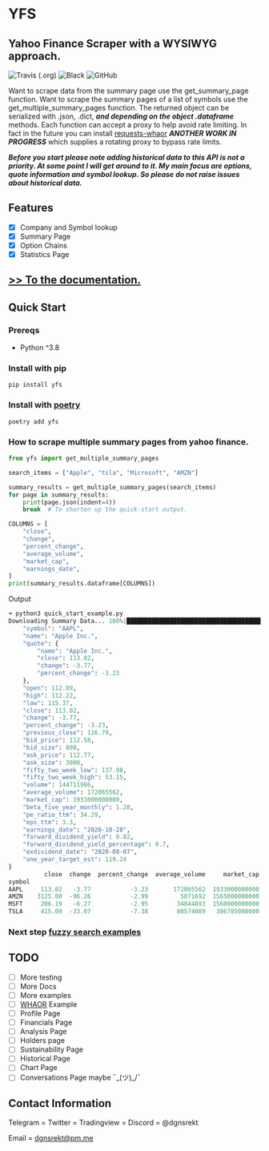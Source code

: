 # YFS
## Yahoo Finance Scraper with a WYSIWYG approach.
![Travis (.org)](https://img.shields.io/travis/dgnsrekt/yfs?style=for-the-badge&logo=appveyor)
![Black](https://img.shields.io/badge/code%20style-black-black?style=for-the-badge&logo=appveyor)
![GitHub](https://img.shields.io/github/license/dgnsrekt/yfs?style=for-the-badge)

Want to scrape data from the summary page use the get_summary_page function. Want to scrape the summary pages of a list of symbols use the get_multiple_summary_pages function. The returned object can be serialized with .json, .dict, ***and depending on the object .dataframe*** methods. Each function can accept a proxy to help avoid rate limiting. In fact in the future you can install [requests-whaor](https://github.com/dgnsrekt/requests-whaor) ***ANOTHER WORK IN PROGRESS*** which supplies a rotating proxy to bypass rate limits.

***Before you start please note adding historical data to this API is not a priority. At some point I will get around to it. My main focus are options, quote information and symbol lookup. So please do not raise issues about historical data.***

## Features
* [x] Company and Symbol lookup
* [x] Summary Page
* [x] Option Chains
* [x] Statistics Page

## [>> To the documentation.](https://dgnsrekt.github.io/yfs/)

## Quick Start

### Prereqs
* Python ^3.8

### Install with pip
```
pip install yfs
```

### Install with [poetry](https://python-poetry.org/)
```
poetry add yfs
```

### How to scrape multiple summary pages from yahoo finance.
```python
from yfs import get_multiple_summary_pages

search_items = ["Apple", "tsla", "Microsoft", "AMZN"]

summary_results = get_multiple_summary_pages(search_items)
for page in summary_results:
    print(page.json(indent=4))
    break  # To shorten up the quick-start output.

COLUMNS = [
    "close",
    "change",
    "percent_change",
    "average_volume",
    "market_cap",
    "earnings_date",
]
print(summary_results.dataframe[COLUMNS])

```
Output
```python
➜ python3 quick_start_example.py
Downloading Summary Data... 100%|██████████████████████████████████████████████████████████████████████████████████████████████████████████████████████████| 4/4 [00:03<00:00, 1.19 symbols/s]{
    "symbol": "AAPL",
    "name": "Apple Inc.",
    "quote": {
        "name": "Apple Inc.",
        "close": 113.02,
        "change": -3.77,
        "percent_change": -3.23
    },
    "open": 112.89,
    "high": 112.22,
    "low": 115.37,
    "close": 113.02,
    "change": -3.77,
    "percent_change": -3.23,
    "previous_close": 116.79,
    "bid_price": 112.58,
    "bid_size": 800,
    "ask_price": 112.77,
    "ask_size": 3000,
    "fifty_two_week_low": 137.98,
    "fifty_two_week_high": 53.15,
    "volume": 144711986,
    "average_volume": 172065562,
    "market_cap": 1933000000000,
    "beta_five_year_monthly": 1.28,
    "pe_ratio_ttm": 34.29,
    "eps_ttm": 3.3,
    "earnings_date": "2020-10-28",
    "forward_dividend_yield": 0.82,
    "forward_dividend_yield_percentage": 0.7,
    "exdividend_date": "2020-08-07",
    "one_year_target_est": 119.24
}
          close  change  percent_change  average_volume     market_cap earnings_date
symbol
AAPL     113.02   -3.77           -3.23       172065562  1933000000000    2020-10-28
AMZN    3125.00  -96.26           -2.99         5071692  1565000000000    2020-10-29
MSFT     206.19   -6.27           -2.95        34844893  1560000000000    2020-10-21
TSLA     415.09  -33.07           -7.38        80574089   386785000000    2020-10-21
```
### Next step [fuzzy search examples](https://dgnsrekt.github.io/yfs/examples/fuzzy-search-examples/)

## TODO
* [ ] More testing
* [ ] More Docs
* [ ] More examples
* [ ] [WHAOR](https://github.com/dgnsrekt/requests-whaor) Example
* [ ] Profile Page
* [ ] Financials Page
* [ ] Analysis Page
* [ ] Holders page
* [ ] Sustainability Page
* [ ] Historical Page
* [ ] Chart Page
* [ ] Conversations Page maybe ¯\_(ツ)_/¯

## Contact Information
Telegram = Twitter = Tradingview = Discord = @dgnsrekt

Email = dgnsrekt@pm.me
